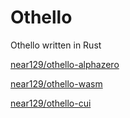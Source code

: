 # Othello

Othello written in Rust

[near129/othello-alphazero](https://github.com/near129/othello-alphazero)

[near129/othello-wasm](https://github.com/near129/othello-wasm)

[near129/othello-cui](https://github.com/near129/othello-cui)
